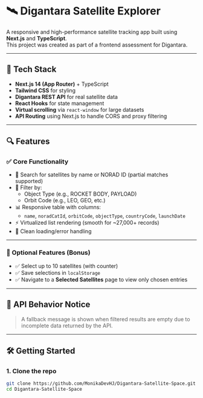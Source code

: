 # 🛰️ Digantara Satellite Explorer

A responsive and high-performance satellite tracking app built using **Next.js** and **TypeScript**.  
This project was created as part of a frontend assessment for Digantara.

---

## 🔧 Tech Stack

- **Next.js 14 (App Router)** + TypeScript
- **Tailwind CSS** for styling
- **Digantara REST API** for real satellite data
- **React Hooks** for state management
- **Virtual scrolling** via `react-window` for large datasets
- **API Routing** using Next.js to handle CORS and proxy filtering

---

## 🔍 Features

### ✅ Core Functionality

- 🔎 Search for satellites by name or NORAD ID (partial matches supported)
- 🎯 Filter by:
  - Object Type (e.g., ROCKET BODY, PAYLOAD)
  - Orbit Code (e.g., LEO, GEO, etc.)
- 📊 Responsive table with columns:
  - `name`, `noradCatId`, `orbitCode`, `objectType`, `countryCode`, `launchDate`
- ⚡ Virtualized list rendering (smooth for ~27,000+ records)
- 🔄 Clean loading/error handling

---

### 🧪 Optional Features (Bonus)

- ✅ Select up to 10 satellites (with counter)
- ✅ Save selections in `localStorage`
- ✅ Navigate to a **Selected Satellites** page to view only chosen entries

---

## 🧠 API Behavior Notice

> A fallback message is shown when filtered results are empty due to incomplete data returned by the API.

---

## 🛠️ Getting Started

### 1. Clone the repo

```bash
git clone https://github.com/MonikaDevHJ/Digantara-Satellite-Space.git
cd Digantara-Satellite-Space
